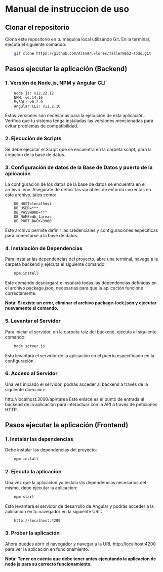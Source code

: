 # Manual de instruccion de uso
 
## Clonar el repositorio
   Clona este repositorio en tu máquina local utilizando Git. En la terminal, ejecuta el siguiente comando:
````bash
    git clone https://github.com/AlanAruFlores/TallerWeb2-Todo.git
````
## Pasos ejecutar la aplicación (Backend) 

### 1. Versión de Node.js, NPM y Angular CLI
````
    Node.js: v12.22.12
    NPM: v6.14.16
    MySQL: v8.2.0
    Angular CLI: v11.2.10
````
Estas versiones son necesarias para la ejecución de esta aplicación. Verifica que tu sistema tenga instaladas las versiones mencionadas para evitar problemas de compatibilidad.

### 2. Ejecución de Scripts
Se debe ejecutar el Script que se encuentra en la carpeta script, para la creacion de la base de datos.

### 3. Configuración de datos de la Base de Datos y puerto de la aplicación
La configuración de los datos de la base de datos se encuentra en el archivo .env. Asegúrate de definir las variables de entorno correctas en este archivo, tales como:

````
    DB_HOST=localhost
    DB_USER=***
    DB_PASSWORD=***
    DB_NAME=db_tareas
    DB_PORT_BACK=3000
````
Este archivo permite definir las credenciales y configuraciones específicas para conectarse a la base de datos.

### 4. Instalación de Dependencias
Para instalar las dependencias del proyecto, abre una terminal, navega a la carpeta backend y ejecuta el siguiente comando:
````bash
    npm install
````
Este comando descargará e instalará todas las dependencias definidas en el archivo package.json, necesarias para que la aplicación funcione correctamente.

**Nota: Si existe un error, eliminar el archivo package-lock.json y ejecutar nuevamente el comando.**
### 5. Levantar el Servidor
Para iniciar el servidor, en la carpeta raíz del backend, ejecuta el siguiente comando:
````bash
    node server.js
````
Esto levantará el servidor de la aplicación en el puerto especificado en la configuración.

### 6. Acceso al Servidor
Una vez iniciado el servidor, podrás acceder al backend a través de la siguiente dirección:

http://localhost:3000/api/tarea
Este enlace es el punto de entrada al backend de la aplicación para interactuar con la API a través de peticiones HTTP.



## Pasos ejecutar la aplicación (Frontend)

### 1. Instalar las dependencias
Debe instalar las dependencias del proyecto:
````bash
    npm install
````
### 2. Ejecuta la aplicacion
Una vez que la aplicacion ya instalo las dependencias necesarios del mismo, debe ejecutar la aplicacion:
````bash
    npm start
````
Esto levantará el servidor de desarrollo de Angular y podrás acceder a la aplicación en tu navegador en la siguiente URL:
````bash
    http://localhost:4200
````
### 3. Probar la aplicación
Ahora puedes abrir el navegador y navegar a la URL http://localhost:4200 para ver la aplicación en funcionamiento.

**Nota: Tener en cuenta que debe tener antes ejecutando la aplicacion de node js para su correcto funcionamiento.**